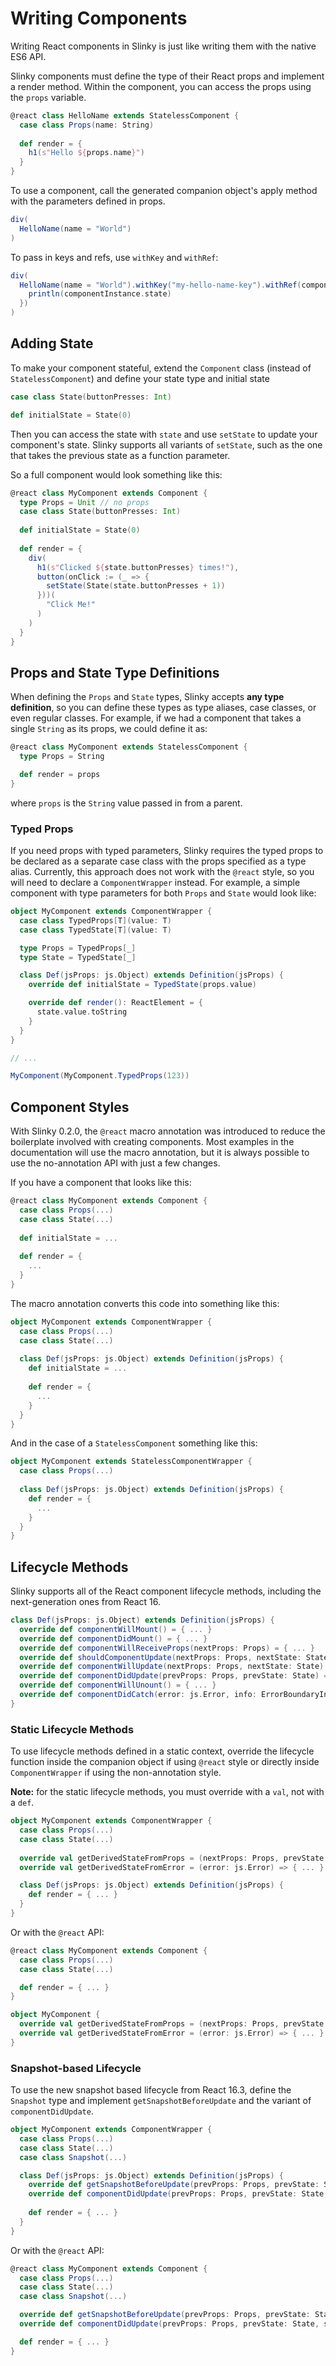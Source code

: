 # Writing Components
Writing React components in Slinky is just like writing them with the native ES6 API.

Slinky components must define the type of their React props and implement a render method. Within the component, you can access the props using the `props` variable.
```scala
@react class HelloName extends StatelessComponent {
  case class Props(name: String)
  
  def render = {
    h1(s"Hello ${props.name}")
  }
}
```

To use a component, call the generated companion object's apply method with the parameters defined in props.

```scala
div(
  HelloName(name = "World")
)
```

To pass in keys and refs, use `withKey` and `withRef`:

```scala
div(
  HelloName(name = "World").withKey("my-hello-name-key").withRef(componentInstance => {
    println(componentInstance.state)
  })
)
```

## Adding State
To make your component stateful, extend the `Component` class (instead of `StatelessComponent`) and define your state type and initial state
```scala
case class State(buttonPresses: Int)

def initialState = State(0)
```

Then you can access the state with `state` and use `setState` to update your component's state. Slinky supports all variants of `setState`, such as the one that takes the previous state as a function parameter.

So a full component would look something like this:

```scala
@react class MyComponent extends Component {
  type Props = Unit // no props
  case class State(buttonPresses: Int)
  
  def initialState = State(0)
  
  def render = {
    div(
      h1(s"Clicked ${state.buttonPresses} times!"),
      button(onClick := (_ => {
        setState(State(state.buttonPresses + 1))
      }))(
        "Click Me!"
      )
    )
  }
}
```

## Props and State Type Definitions
When defining the `Props` and `State` types, Slinky accepts **any type definition**, so you can define these types as type aliases, case classes, or even regular classes. For example, if we had a component that takes a single `String` as its props, we could define it as:

```scala
@react class MyComponent extends StatelessComponent {
  type Props = String

  def render = props
}
```

where `props` is the `String` value passed in from a parent.

### Typed Props
If you need props with typed parameters, Slinky requires the typed props to be declared as a separate case class with the props specified as a type alias. Currently, this approach does not work with the `@react` style, so you will need to declare a `ComponentWrapper` instead. For example, a simple component with type parameters for both `Props` and `State` would look like:

```scala
object MyComponent extends ComponentWrapper {
  case class TypedProps[T](value: T)
  case class TypedState[T](value: T)

  type Props = TypedProps[_]
  type State = TypedState[_]

  class Def(jsProps: js.Object) extends Definition(jsProps) {
    override def initialState = TypedState(props.value)

    override def render(): ReactElement = {
      state.value.toString
    }
  }
}

// ...

MyComponent(MyComponent.TypedProps(123))
```

## Component Styles
With Slinky 0.2.0, the `@react` macro annotation was introduced to reduce the boilerplate involved with creating components. Most examples in the documentation will use the macro annotation, but it is always possible to use the no-annotation API with just a few changes.

If you have a component that looks like this:
```scala
@react class MyComponent extends Component {
  case class Props(...)
  case class State(...)
  
  def initialState = ...
  
  def render = {
    ...
  }
}
```

The macro annotation converts this code into something like this:
```scala
object MyComponent extends ComponentWrapper {
  case class Props(...)
  case class State(...)
  
  class Def(jsProps: js.Object) extends Definition(jsProps) {
    def initialState = ...
    
    def render = {
      ...
    }
  }
}
```

And in the case of a `StatelessComponent` something like this:
```scala
object MyComponent extends StatelessComponentWrapper {
  case class Props(...)
  
  class Def(jsProps: js.Object) extends Definition(jsProps) {
    def render = {
      ...
    }
  }
}
```

## Lifecycle Methods
Slinky supports all of the React component lifecycle methods, including the next-generation ones from React 16.

```scala
class Def(jsProps: js.Object) extends Definition(jsProps) {
  override def componentWillMount() = { ... }
  override def componentDidMount() = { ... }
  override def componentWillReceiveProps(nextProps: Props) = { ... }
  override def shouldComponentUpdate(nextProps: Props, nextState: State): Boolean = { ... }
  override def componentWillUpdate(nextProps: Props, nextState: State) = { ... }
  override def componentDidUpdate(prevProps: Props, prevState: State) = { ... }
  override def componentWillUnount() = { ... }
  override def componentDidCatch(error: js.Error, info: ErrorBoundaryInfo) = { ... }
}
```

### Static Lifecycle Methods
To use lifecycle methods defined in a static context, override the lifecycle function inside the companion object if using `@react` style or directly inside `ComponentWrapper` if using the non-annotation style.

**Note:** for the static lifecycle methods, you must override with a `val`, not with a `def`.

```scala
object MyComponent extends ComponentWrapper {
  case class Props(...)
  case class State(...)
  
  override val getDerivedStateFromProps = (nextProps: Props, prevState: State) => { ... }
  override val getDerivedStateFromError = (error: js.Error) => { ... }

  class Def(jsProps: js.Object) extends Definition(jsProps) {
    def render = { ... }
  }
}
```

Or with the `@react` API:
```scala
@react class MyComponent extends Component {
  case class Props(...)
  case class State(...)

  def render = { ... }
}

object MyComponent {
  override val getDerivedStateFromProps = (nextProps: Props, prevState: State) => { ... }
  override val getDerivedStateFromError = (error: js.Error) => { ... }
}
```

### Snapshot-based Lifecycle
To use the new snapshot based lifecycle from React 16.3, define the `Snapshot` type and implement `getSnapshotBeforeUpdate` and the variant of `componentDidUpdate`.

```scala
object MyComponent extends ComponentWrapper {
  case class Props(...)
  case class State(...)
  case class Snapshot(...)

  class Def(jsProps: js.Object) extends Definition(jsProps) {
    override def getSnapshotBeforeUpdate(prevProps: Props, prevState: State): Snapshot = { ... }
    override def componentDidUpdate(prevProps: Props, prevState: State, snapshot: Snapshot) = { ... }
    
    def render = { ... }
  }
}
```

Or with the `@react` API:
```scala
@react class MyComponent extends Component {
  case class Props(...)
  case class State(...)
  case class Snapshot(...)

  override def getSnapshotBeforeUpdate(prevProps: Props, prevState: State): Snapshot = { ... }
  override def componentDidUpdate(prevProps: Props, prevState: State, snapshot: Snapshot) = { ... }

  def render = { ... }
}
```
